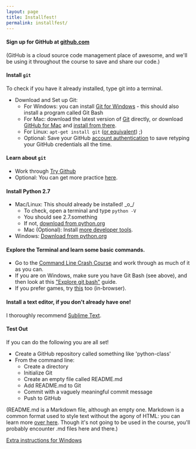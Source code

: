 ```yaml
---
layout: page
title: Installfest!
permalink: installfest/
---
```


#### Sign up for GitHub at [github.com](http://github.com/)

(GitHub is a cloud source code management place of awesome, and we'll be using it throughout the course to save and share our code.)

#### Install `git`

To check if you have it already installed, type git into a terminal.

  * Download and Set up Git:
    * For Windows: you can install [Git for Windows](http://msysgit.github.io/) - this should also install a program called Git Bash
    * For Mac: download the latest version of [Git](http://git-scm.com/download/mac) directly, or download [GitHub for Mac](https://mac.github.com/) and [install from there](https://github.com/blog/1510-installing-git-from-github-for-mac).
    * For Linux: `apt-get install git` ([or equivalent](http://git-scm.com/download/linux)) ;)
    * Optional: Save your GitHub [account authentication](https://help.github.com/articles/caching-your-github-password-in-git) to save retyping your GitHub credentials all the time.

#### Learn about `git`
  * Work through [Try Github](https://try.github.io/levels/1/challenges/1)
  * Optional: You can get more practice [here](https://github.com/chriszf/Hackbright-Curriculum/tree/master/GitOperations).

#### Install Python 2.7

  * Mac/Linux: This should already be installed! \_o_/
    * To check, open a terminal and type `python -V`
    * You should see 2.7.something
    * If not, [download from python.org](https://www.python.org/download/releases/2.7.8/)
    * Mac (Optional): Install [more developer tools](https://gist.github.com/jennielees/4800ad4661a58d671b17).
  * Windows: [Download from python.org](https://www.python.org/download/releases/2.7.8/)

#### Explore the Terminal and learn some basic commands.

  * Go to the [Command Line Crash Course](http://cli.learncodethehardway.org/book/) and work through as much of it as you can.
  * If you are on Windows, make sure you have Git Bash (see above), and then look at this ["Explore git bash"](https://openhatch.org/missions/windows-setup/install-git-bash) guide.
  * If you prefer games, try [this](http://web.mit.edu/mprat/Public/web/Terminus/Web/main.html) too (in-browser).

#### Install a text editor, if you don't already have one!

I thoroughly recommend [Sublime Text](http://www.sublimetext.com/).

#### Test Out

If you can do the following you are all set!

  * Create a GitHub repository called something like 'python-class'
  * From the command line:
    * Create a directory
    * Initialize Git
    * Create an empty file called README.md
    * Add README.md to Git
    * Commit with a vaguely meaningful commit message
    * Push to GitHub

(README.md is a Markdown file, although an empty one. Markdown is a common format used to style text without the agony of HTML: you can learn more [over here](https://guides.github.com/features/mastering-markdown/). Though it's not going to be used in the course, you'll probably encounter .md files here and there.)

[Extra instructions for Windows](../installfest-windows)
